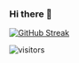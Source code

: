 ### Hi there 👋

[![GitHub Streak](https://github-readme-streak-stats.herokuapp.com?user=marcbrigham&theme=vue-dark)](https://git.io/streak-stats)

![visitors](https://visitor-badge.glitch.me/badge?page_id=marcbrigham&left_color=green&right_color=red)
<!--

Here are some ideas to get you started:

- 🔭 I’m currently working on ...
- 🌱 I’m currently learning ...
- 👯 I’m looking to collaborate on ...
- 🤔 I’m looking for help with ...
- 💬 Ask me about ...
- 📫 How to reach me: ...
- 😄 Pronouns: ...
- ⚡ Fun fact: ...
-->

